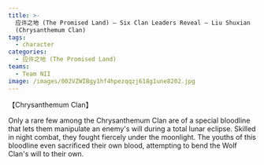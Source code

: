 ```yaml
---
title: >-
  应许之地 (The Promised Land) — Six Clan Leaders Reveal — Liu Shuxian
  (Chrysanthemum Clan)
tags:
  - character
categories:
  - 应许之地 (The Promised Land)
teams:
  - Team NII
image: /images/002VZWIBgy1hf4hpezqqzj618g1une8202.jpg
---
```


【Chrysanthemum Clan】

Only a rare few among the Chrysanthemum Clan are of a special bloodline that lets them manipulate an enemy's will during a total lunar eclipse. Skilled in night combat, they fought fiercely under the moonlight. The youths of this bloodline even sacrificed their own blood, attempting to bend the Wolf Clan's will to their own.
